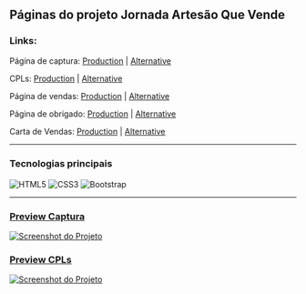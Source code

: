 ## Páginas do projeto Jornada Artesão Que Vende

### Links: 
Página de captura: <a href="https://naluprojetoscriativos.com.br/artesa-que-vende/cpt/" target="_Blank">Production</a> | <a href="https://guyddogl.github.io/nalu-artesa-que-vende/cpt/" target="_Blank">Alternative</a>

CPLs: <a href="https://naluprojetoscriativos.com.br/artesa-que-vende/cpl/" target="_Blank">Production</a> | <a href="https://guyddogl.github.io/nalu-artesa-que-vende/cpl/" target="_Blank">Alternative</a>

Página de vendas: <a href="https://naluprojetoscriativos.com.br/artesa-que-vende/pv/" target="_Blank">Production</a> | <a href="https://guyddogl.github.io/nalu-artesa-que-vende/pv/" target="_Blank">Alternative</a>

Página de obrigado: <a href="https://naluprojetoscriativos.com.br/artesa-que-vende/obg/" target="_Blank">Production</a> | <a href="https://guyddogl.github.io/nalu-artesa-que-vende/obg/" target="_Blank">Alternative</a>

Carta de Vendas: <a href="https://naluprojetoscriativos.com.br/artesa-que-vende/carta/" target="_Blank">Production</a> | <a href="https://guyddogl.github.io/nalu-artesa-que-vende/carta/" target="_Blank">Alternative</a>
<hr/>

### Tecnologias principais
<div style="display: inline_block">
  <img align="center" alt="HTML5" src="https://img.shields.io/badge/HTML5-E34F26?style=for-the-badge&logo=html5&logoColor=white" />
  <img align="center" alt="CSS3" src="https://img.shields.io/badge/CSS3-1572B6?style=for-the-badge&logo=css3&logoColor=white" />
  <img align="center" alt="Bootstrap" src="https://img.shields.io/badge/Bootstrap-563D7C?style=for-the-badge&logo=bootstrap&logoColor=white" />
</div>
<hr/>

### <a href="https://guyddogl.github.io/nalu-artesa-que-vende/cpt/" target="_Blank">Preview Captura</a>
<a href="https://guyddogl.github.io/nalu-artesa-que-vende/cpt/" target="_Blank"><img src="https://guyddogl.github.io/nalu-artesa-que-vende/cpt/assets/img/screencapture-nalu-artesa-que-vende-cpt.webp" alt="Screenshot do Projeto" /></a>

### <a href="https://guyddogl.github.io/nalu-artesa-que-vende/cpl/" target="_Blank">Preview CPLs</a>
<a href="https://guyddogl.github.io/nalu-artesa-que-vende-cpl/" target="_Blank"><img src="https://guyddogl.github.io/nalu-artesa-que-vende-cpl/assets/img/screenshoot-nalu-artesa-que-vende-cpl.webp" alt="Screenshot do Projeto" /></a>

